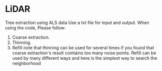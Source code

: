 # LiDAR
Tree extraction using ALS data
Use a txt file for input and output.
When using the code, Please follow:
1. Coarse extraction.
2. Thinning.
3. Refill
note that thinning can be used for several times if you found that coarse extraction's result cointains too many noise points.
Refill can be used by many different ways and here is the simplest way to search the neighborhood
